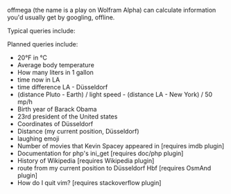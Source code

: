 offmega (the name is a play on Wolfram Alpha) can calculate information you'd usually get by googling, offline.

Typical queries include:

Planned queries include:

 - 20°F in °C
 - Average body temperature
 - How many liters in 1 gallon
 - time now in LA
 - time difference LA - Düsseldorf
 - (distance Pluto - Earth) / light speed - (distance LA - New York) / 50 mp/h
 - Birth year of Barack Obama
 - 23rd president of the United states
 - Coordinates of Düsseldorf
 - Distance (my current position, Düsseldorf)
 - laughing emoji
 - Number of movies that Kevin Spacey appeared in [requires imdb plugin]
 - Documentation for php's ini_get [requires doc/php plugin]
 - History of Wikipedia [requires Wikipedia plugin]
 - route from my current position to Düsseldorf Hbf [requires OsmAnd plugin]
 - How do I quit vim? [requires stackoverflow plugin]
